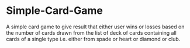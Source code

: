 # Simple-Card-Game
A simple card game to give result that either user wins or losses based on the number of cards drawn from the list of deck of cards containing all cards of a single type i.e. either from spade or heart or diamond or club.
